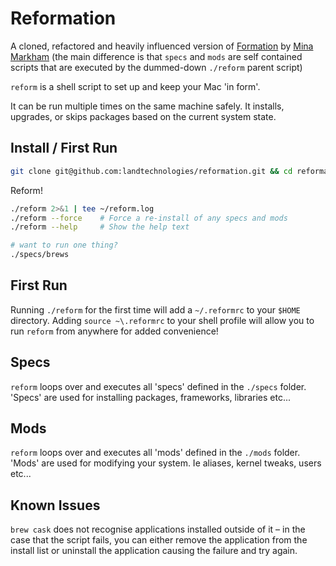 # Reformation

A cloned, refactored and heavily influenced version of [Formation](https://github.com/minamarkham/formation) by [Mina Markham](https://github.com/minamarkham) (the main difference is that `specs` and `mods` are self contained scripts that are executed by the dummed-down `./reform` parent script)

`reform` is a shell script to set up and keep your Mac 'in form'.

It can be run multiple times on the same machine safely. It installs, upgrades, or skips packages based on the current system state.

## Install / First Run

```sh
git clone git@github.com:landtechnologies/reformation.git && cd reformation
```

Reform!

```sh
./reform 2>&1 | tee ~/reform.log
./reform --force    # Force a re-install of any specs and mods
./reform --help     # Show the help text

# want to run one thing?
./specs/brews
```

## First Run

Running `./reform` for the first time will add a `~/.reformrc` to your `$HOME` directory. Adding `source ~\.reformrc` to your shell profile will allow you to run `reform` from anywhere for added convenience!

## Specs

`reform` loops over and executes all 'specs' defined in the `./specs` folder. 'Specs' are used for installing packages, frameworks, libraries etc...

## Mods

`reform` loops over and executes all 'mods' defined in the `./mods` folder. 'Mods' are used for modifying your system. Ie aliases, kernel tweaks, users etc...

## Known Issues

`brew cask` does not recognise applications installed outside of it – in the case that the script fails, you can either remove the application from the install list or uninstall the application causing the failure and try again.
